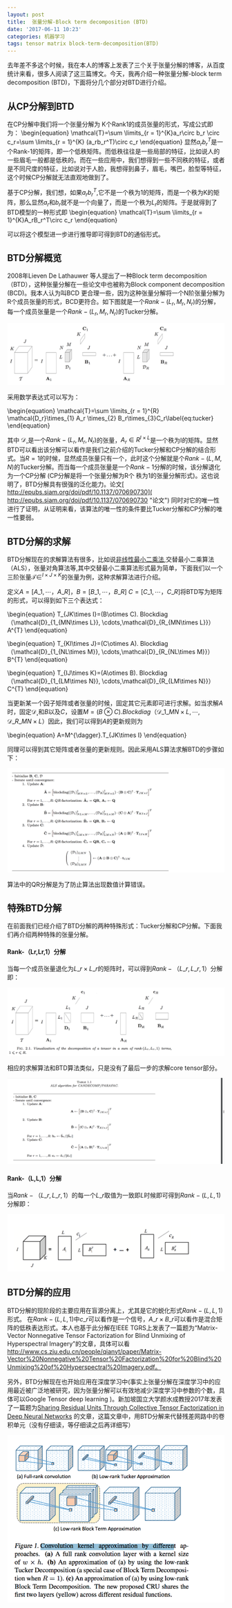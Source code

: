 ```yaml
---
layout: post
title:  张量分解-Block term decomposition (BTD)
date: '2017-06-11 10:23'
categories: 机器学习
tags: tensor matrix block-term-decomposition(BTD)
---
```


去年差不多这个时候，我在本人的博客上发表了三个关于张量分解的博客，从百度统计来看，很多人阅读了这三篇博文。今天，我再介绍一种张量分解-block term decomposition (BTD)，下面将分几个部分对BTD进行介绍。

## 从CP分解到BTD
在CP分解中我们将一个张量分解为 K个Rank1的成员张量的形式，写成公式即为：
\begin{equation}
\mathcal{T}=\sum \limits_{r = 1}^{K}a_r\circ b_r \circ c_r=\sum \limits_{r = 1}^{K} (a_rb_r^T)\circ c_r
\end{equation}
显然$a_rb_r^T$是一个Rank-1的矩阵，即一个低秩矩阵。而低秩往往是一些局部的特征，比如说人的一些眉毛一般都是低秩的。而在一些应用中，我们想得到一些不同秩的特征，或者是不同尺度的特征，比如说对于人脸，我想得到鼻子，眉毛，嘴巴，脸型等特征，这个时候CP分解就无法直观地做到了。

基于CP分解，我们想，如果$a_rb_r^T$,它不是一个秩为1️的矩阵，而是一个秩为K的矩阵，那么显然$a_r$和$b_r$就不是一个向量了，而是一个秩为$L_r$的矩阵。于是就得到了BTD模型的一种形式即
\begin{equation}
\mathcal{T}=\sum \limits_{r = 1}^{K}A_rB_r^T\circ c_r
\end{equation}
 
可以将这个模型进一步进行推导即可得到BTD的通俗形式。
## BTD分解概览

2008年Lieven De Lathauwer 等人提出了一种Block term decomposition（BTD），这种张量分解在一些论文中也被称为Block component decomposition (BCD)。我本人认为叫BCD 更合理一些，因为这种张量分解将一个N阶张量分解为R个成员张量的形式，BCD更符合。如下图就是一个$Rank-(L_r, M_r, N_r)$的分解，每一个成员张量是一个$Rank-(L_r, M_r, N_r)$的Tucker分解。

<img src="/assets/img/201706/BTD.png" class="myimage" alt="Block term decompositon(BTD)" />

采用数学表达式可以写为：

\begin{equation}
\mathcal{T}=\sum \limits\_{r = 1}^{R} \mathcal{D_r}\times\_{1} A_r \times_{2} B_r\times\_{3}C_r\label{eq:tucker}
\end{equation}

其中 $\mathcal{D_r}$是一个$Rank-(L_r, M_r, N_r)$的张量，$A_r\in R^{I\times L}$是一个秩为I的矩阵。显然BTD可以看出该分解可以看作是我们之前介绍的Tucker分解和CP分解的结合形式。当$R=1$的时候，显然成员张量只有一个，此时这个分解就是个$Rank-(L, M,  N)$的Tucker分解。而当每一个成员张量是一个$Rank -1$分解的时候，该分解退化为一个CP分解 (CP分解是将一个张量分解为R个 秩为1的张量分解形式)。这也说明了，BTD分解具有很强的泛化能力。论文[ http://epubs.siam.org/doi/pdf/10.1137/070690730]( http://epubs.siam.org/doi/pdf/10.1137/070690730 "论文") 同时对它的唯一性进行了证明，从证明来看，该算法的唯一性的条件要比Tucker分解和CP分解的唯一性要弱。



## BTD分解的求解

BTD分解现在的求解算法有很多，比如说[非线性最小二乘法](http://epubs.siam.org/doi/abs/10.1137/110832124),交替最小二乘算法（ALS），张量对角算法等,其中交替最小二乘算法形式最为简单，下面我们以一个三阶张量$\mathcal{T} \in ^{I\times J \times K}$的张量为例，这种求解算法进行介绍。

定义$A=[A\_1,\cdots，A\_R]$，$B=[B\_1,\cdots，B\_R]$ $C=[C\_1,\cdots，C\_R]$将BTD写为矩阵的形式，可以得到如下三个表达式：

\begin{equation}
T\_{JK\times I}=(B\otimes C). Blockdiag（\mathcal{D}\_{1\_{MN\times L}}, \cdots,\mathcal{D}\_{R\_{MN\times L}}）A^{T}
\end{equation}

\begin{equation}
T\_{KI\times J}=(C\otimes A). Blockdiag（\mathcal{D}\_{1\_{NL\times M}}, \cdots,\mathcal{D}\_{R_{NL\times M}}）B^{T}
\end{equation}

\begin{equation}
T\_{IJ\times K}=(A\otimes B). Blockdiag（\mathcal{D}\_{1\_{LM\times N}}, \cdots,\mathcal{D}\_{R\_{LM\times N}}）C^{T}
\end{equation}



当更新某一个因子矩阵或者张量的时候，固定其它元素即可进行求解。如当求解$A$时，固定$\mathcal{D_r}$和$B$以及$C$，设置$M=(B\otimes C). Blockdiag（\mathcal{D}\_{1\_{MN\times L}}, \cdots,\mathcal{D}\_{R\_{MN\times L}}）$因此，我们可以得到$A$的更新规则为

\begin{equation}
A=M^{\dagger}.T\_{JK\times I}
\end{equation}

同理可以得到其它矩阵或者张量的更新规则。因此采用ALS算法求解BTD的步骤如下：

<img src="/assets/img/201706/BTDalgorithm.png" class="myimage" alt="BTD求解" />

算法中的QR分解是为了防止算法出现数值计算错误。

## 特殊BTD分解

在前面我们已经介绍了BTD分解的两种特殊形式：Tucker分解和CP分解。下面我们再介绍两种特殊的张量分解。



#### Rank-（Lr,Lr,1）分解

当每一个成员张量退化为$L\_r\times L\_r$的矩阵时，可以得到$Rank-（L\_r,L\_r,1）$分解即：

<img src="/assets/img/201706/BTDRankLL1.png" class="myimage" alt="Rank L L 1分解" />

相应的求解算法和BTD算法类似，只是没有了最后一步的求解core tensor部分。

<img src="/assets/img/201706/BTDRankLL1algorithm.png" class="myimage" alt="Rank L L 1分解" />



#### Rank-（L,L,1）分解

当$Rank-（L\_r,L\_r,1）$的每一个$L\_r$取值为一致即$L$时候即可得到$Rank-(L,L,1)$分解即：

<img src="/assets/img/201706/mvntf.png" class="myimage" alt="Rank L L 1分解" />





## BTD分解的应用

BTD分解的现阶段的主要应用在盲源分离上，尤其是它的蜕化形式$Rank-(L,L,1)$形式。 在$Rank-(L,L,1)$中$c\_r$可以看作是一个信号，$A\_r\times B\_r$可以看作是混合矩阵的低秩表达形式。本人也基于此分解在IEEE TGRS上发表了一篇题为“Matrix-Vector Nonnegative Tensor Factorization for Blind Unmixing of Hyperspectral Imagery”的文章，具体可以看 http://www.cs.zju.edu.cn/people/qianyt/paper/Matrix-Vector%20Nonnegative%20Tensor%20Factorization%20for%20Blind%20Unmixing%20of%20Hyperspectral%20Imagery.pdf。

另外，BTD分解现在也开始应用在深度学习中(事实上张量分解在深度学习中的应用最近被广泛地被研究，因为张量分解可以有效地减少深度学习中参数的个数，具体可以Google Tensor deep learning )。新加坡国立大学颜水成教授2017年发表了一篇题为[Sharing Residual Units Through Collective Tensor Factorization in Deep Neural Networks](https://arxiv.org/abs/1703.02180)  的文章，这篇文章中，用BTD分解来代替残差网路中的卷积单元（没有仔细读，等仔细读之后再详细写）

<img src="/assets/img/201706/BTDdeep.png" class="myimage" alt="Rank L L 1分解" />









